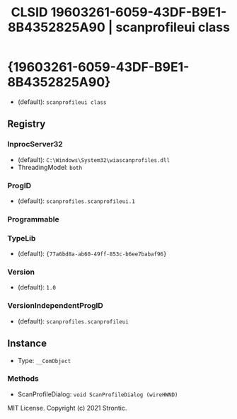 ﻿---
title: "CLSID 19603261-6059-43DF-B9E1-8B4352825A90 | scanprofileui class"
excerpt: What is COM-Object CLSID 19603261-6059-43DF-B9E1-8B4352825A90?
---

# {19603261-6059-43DF-B9E1-8B4352825A90}

* (default): `scanprofileui class`

## Registry


### InprocServer32

* (default): `C:\Windows\System32\wiascanprofiles.dll`
* ThreadingModel: `both`

### ProgID

* (default): `scanprofiles.scanprofileui.1`

### Programmable


### TypeLib

* (default): `{77a6bd8a-ab60-49ff-853c-b6ee7babaf96}`

### Version

* (default): `1.0`

### VersionIndependentProgID

* (default): `scanprofiles.scanprofileui`

## Instance

* Type: `__ComObject`

### Methods

* ScanProfileDialog: `void ScanProfileDialog (wireHWND)`

MIT License. Copyright (c) 2021 Strontic.


